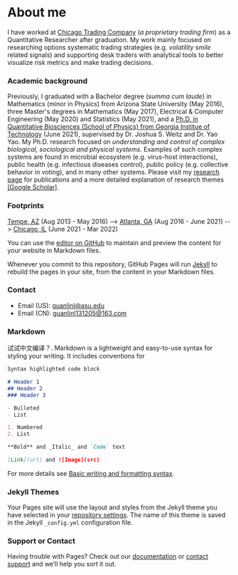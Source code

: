 # About me

I have worked at [Chicago Trading Company](https://www.chicagotrading.com) (_a proprietary trading firm_) as a Quantitative Researcher after graduation. My work mainly focused on researching options systematic trading strategies (e.g. _volatility smile_ related signals) and supporting desk traders with analytical tools to  better visualize risk metrics and make trading decisions.

### Academic background
Previously, I graduated with a Bachelor degree (_summa cum laude_) in Mathematics (minor in Physics) from Arizona State University (May 2016), three Master's degrees in Mathematics (May 2017), Electrical & Computer Engineering (May 2020) and Statistics (May 2021), and a [Ph.D. in Quantitative Biosciences (School of Physics) from Georgia Institue of Technology](https://qbios.gatech.edu) (June 2021), supervised by Dr. Joshua S. Weitz and Dr. Yao Yao. My Ph.D. research focused on _understanding and control of complex biological, sociological and physical systems_. Examples of such complex systems are found in microbial ecosystem (e.g. virus-host interactions), public health (e.g. infectious diseases control), public policy (e.g. collective behavior in voting), and in many other systems. Please visit my [research page](./research_page.html) for publications and a more detailed explanation of research themes [[Google Scholar]](https://scholar.google.com/citations?hl=zh-CN&user=j7wLuKQAAAAJ).

### Footprints
[Tempe, AZ](./az_pics.html) (Aug 2013 - May 2016) --> [Atlanta, GA](./az_pics.html) (Aug 2016 - June 2021) --> [Chicago, IL](./az_pics.html) (June 2021 - Mar 2022)

You can use the [editor on GitHub](https://github.com/guanlinl/guanlinl.github.io/edit/main/index.md) to maintain and preview the content for your website in Markdown files.

Whenever you commit to this repository, GitHub Pages will run [Jekyll](https://jekyllrb.com/) to rebuild the pages in your site, from the content in your Markdown files.


### Contact
* Email (US): guanlinl@asu.edu        
* Email (CN): guanlinl131205@163.com   



### Markdown

试试中文编译？.
Markdown is a lightweight and easy-to-use syntax for styling your writing. It includes conventions for

```markdown
Syntax highlighted code block

# Header 1
## Header 2
### Header 3

- Bulleted
- List

1. Numbered
2. List

**Bold** and _Italic_ and `Code` text

[Link](url) and ![Image](src)
```

For more details see [Basic writing and formatting syntax](https://docs.github.com/en/github/writing-on-github/getting-started-with-writing-and-formatting-on-github/basic-writing-and-formatting-syntax).

### Jekyll Themes

Your Pages site will use the layout and styles from the Jekyll theme you have selected in your [repository settings](https://github.com/guanlinl/guanlinl.github.io/settings/pages). The name of this theme is saved in the Jekyll `_config.yml` configuration file.

### Support or Contact

Having trouble with Pages? Check out our [documentation](https://docs.github.com/categories/github-pages-basics/) or [contact support](https://support.github.com/contact) and we’ll help you sort it out.
